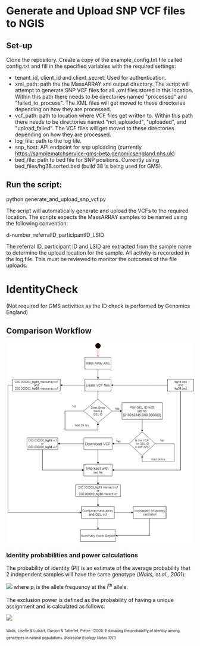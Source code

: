 # Generate and Upload SNP VCF files to NGIS

## Set-up

Clone the repository. Create a copy of the example_config.txt file called config.txt and fill in the specified variables with the required settings:

- tenant_id, client_id and client_secret: Used for authentication.
- xml_path: path the the MassARRAY xml output directory. The script will attempt to generate SNP VCF files for all .xml files stored in this location. Within this path there needs to be directories named "processed" and "failed_to_process". The XML files will get moved to these directories depending on how they are processed.
- vcf_path: path to location where VCF files get written to. Within this path there needs to be directories named "not_uploaded", "uploaded", and "upload_failed". The VCF files will get moved to these directories depending on how they are processed.
- log_file: path to the log file.
- snp_host: API endpoint for snp uploading (currently https://samplematchservice-gms-beta.genomicsengland.nhs.uk)
- bed_file: path to bed file for SNP positions. Currently using bed_files/hg38.sorted.bed (build 38 is being used for GMS).

## Run the script:

python generate_and_upload_snp_vcf.py

The script will automatically generate and upload the VCFs to the required location. The scripts expects the MassARRAY samples to be named using the following convention:

d-number_referralID_participantID_LSID

The referral ID, participant ID and LSID are extracted from the sample name to determine the upload location for the sample.
All activity is recoreded in the log file. This must be reviewed to monitor the outcomes of the file uploads. 

# IdentityCheck
(Not required for GMS activities as the ID check is performed by Genomics England)

## Comparison Workflow
![workflow](images/agena_flow.png)


### Identity probabilities and power calculations
The probability of identity (PI) is an estimate of the average probability that 2 independent samples will have the same genotype (_Waits, et.al., 2001_):

<img src="http://latex.codecogs.com/gif.latex?PI=2\left(\sum_{i}^{n}p_{i}^{2}\right)^{2}-\sum_{i}^{n}p_{i}^{4}" border="0"/>
where p<sub>i</sub> is the allele frequency at the i<sup>th</sup> allele.

The exclusion power is defined as the probability of having a unique assignment and is calculated as follows:

<img src="http://latex.codecogs.com/gif.latex?Power=1-PI" border="0"/>

<sup><sub>Waits, Lisette & Luikart, Gordon & Taberlet, Pierre. (2001). Estimating the probability of identity among genotypes in natural populations. _Molecular Ecology Notes 10(1)_</sup></sub>
